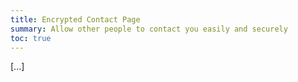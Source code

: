 ```yaml
---
title: Encrypted Contact Page
summary: Allow other people to contact you easily and securely
toc: true
---
```


[...]

